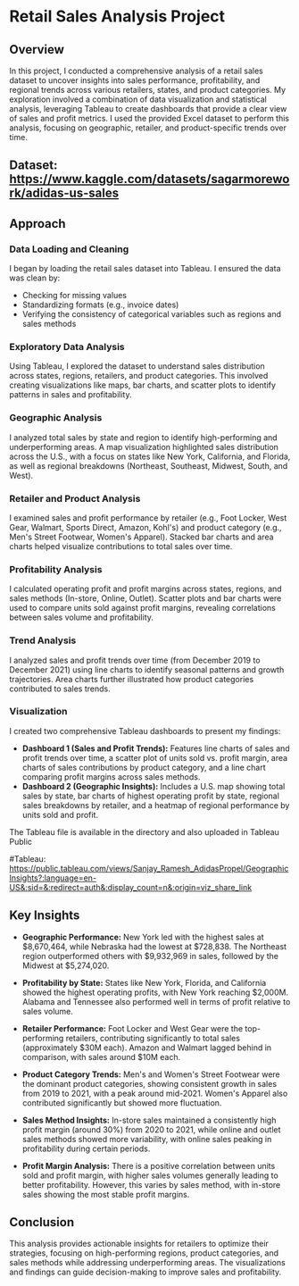 # Retail Sales Analysis Project

## Overview

In this project, I conducted a comprehensive analysis of a retail sales dataset to uncover insights into sales performance, profitability, and regional trends across various retailers, states, and product categories. My exploration involved a combination of data visualization and statistical analysis, leveraging Tableau to create dashboards that provide a clear view of sales and profit metrics. I used the provided Excel dataset to perform this analysis, focusing on geographic, retailer, and product-specific trends over time.

## Dataset: https://www.kaggle.com/datasets/sagarmorework/adidas-us-sales

## Approach

### Data Loading and Cleaning
I began by loading the retail sales dataset into Tableau. I ensured the data was clean by:
- Checking for missing values
- Standardizing formats (e.g., invoice dates)
- Verifying the consistency of categorical variables such as regions and sales methods

### Exploratory Data Analysis
Using Tableau, I explored the dataset to understand sales distribution across states, regions, retailers, and product categories. This involved creating visualizations like maps, bar charts, and scatter plots to identify patterns in sales and profitability.

### Geographic Analysis
I analyzed total sales by state and region to identify high-performing and underperforming areas. A map visualization highlighted sales distribution across the U.S., with a focus on states like New York, California, and Florida, as well as regional breakdowns (Northeast, Southeast, Midwest, South, and West).

### Retailer and Product Analysis
I examined sales and profit performance by retailer (e.g., Foot Locker, West Gear, Walmart, Sports Direct, Amazon, Kohl's) and product category (e.g., Men's Street Footwear, Women's Apparel). Stacked bar charts and area charts helped visualize contributions to total sales over time.

### Profitability Analysis
I calculated operating profit and profit margins across states, regions, and sales methods (In-store, Online, Outlet). Scatter plots and bar charts were used to compare units sold against profit margins, revealing correlations between sales volume and profitability.

### Trend Analysis
I analyzed sales and profit trends over time (from December 2019 to December 2021) using line charts to identify seasonal patterns and growth trajectories. Area charts further illustrated how product categories contributed to sales trends.

### Visualization
I created two comprehensive Tableau dashboards to present my findings:
- **Dashboard 1 (Sales and Profit Trends):** Features line charts of sales and profit trends over time, a scatter plot of units sold vs. profit margin, area charts of sales contributions by product category, and a line chart comparing profit margins across sales methods.
- **Dashboard 2 (Geographic Insights):** Includes a U.S. map showing total sales by state, bar charts of highest operating profit by state, regional sales breakdowns by retailer, and a heatmap of regional performance by units sold and profit.

The Tableau file is available in the directory and also uploaded in Tableau Public

#Tableau: https://public.tableau.com/views/Sanjay_Ramesh_AdidasPropel/GeographicInsights?:language=en-US&:sid=&:redirect=auth&:display_count=n&:origin=viz_share_link

## Key Insights

- **Geographic Performance:** New York led with the highest sales at $8,670,464, while Nebraska had the lowest at $728,838. The Northeast region outperformed others with $9,932,969 in sales, followed by the Midwest at $5,274,020.
  
- **Profitability by State:** States like New York, Florida, and California showed the highest operating profits, with New York reaching $2,000M. Alabama and Tennessee also performed well in terms of profit relative to sales volume.

- **Retailer Performance:** Foot Locker and West Gear were the top-performing retailers, contributing significantly to total sales (approximately $30M each). Amazon and Walmart lagged behind in comparison, with sales around $10M each.

- **Product Category Trends:** Men's and Women's Street Footwear were the dominant product categories, showing consistent growth in sales from 2019 to 2021, with a peak around mid-2021. Women's Apparel also contributed significantly but showed more fluctuation.

- **Sales Method Insights:** In-store sales maintained a consistently high profit margin (around 30%) from 2020 to 2021, while online and outlet sales methods showed more variability, with online sales peaking in profitability during certain periods.

- **Profit Margin Analysis:** There is a positive correlation between units sold and profit margin, with higher sales volumes generally leading to better profitability. However, this varies by sales method, with in-store sales showing the most stable profit margins.

## Conclusion

This analysis provides actionable insights for retailers to optimize their strategies, focusing on high-performing regions, product categories, and sales methods while addressing underperforming areas. The visualizations and findings can guide decision-making to improve sales and profitability.
